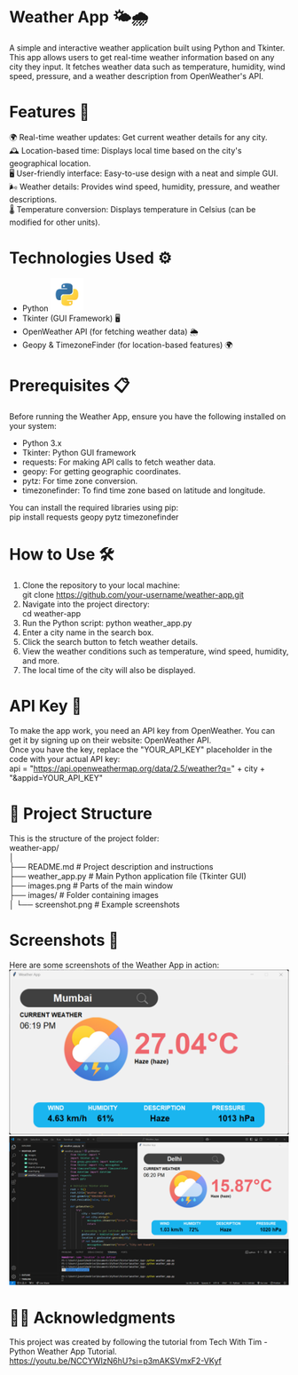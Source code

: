 # Weather App 🌤️🌧️
A simple and interactive weather application built using Python and Tkinter. This app allows users to get real-time weather information based on any city they input. It fetches weather data such as temperature, humidity, wind speed, pressure, and a weather description from OpenWeather's API.  

# Features 🌟  
🌍 Real-time weather updates: Get current weather details for any city.  
🕰️ Location-based time: Displays local time based on the city's geographical location.  
🖥️ User-friendly interface: Easy-to-use design with a neat and simple GUI.  
🌬️ Weather details: Provides wind speed, humidity, pressure, and weather descriptions.  
🌡️ Temperature conversion: Displays temperature in Celsius (can be modified for other units).   

# Technologies Used ⚙️  
- Python <img src="Images/python-logo.png" height="60">   
- Tkinter (GUI Framework) 🖥️  
- OpenWeather API (for fetching weather data) 🌦️  
- Geopy & TimezoneFinder (for location-based features) 🌍  

# Prerequisites 📋  
Before running the Weather App, ensure you have the following installed on your system:  
- Python 3.x  
- Tkinter: Python GUI framework  
- requests: For making API calls to fetch weather data.  
- geopy: For getting geographic coordinates.  
- pytz: For time zone conversion.  
- timezonefinder: To find time zone based on latitude and longitude.

You can install the required libraries using pip:  
pip install requests geopy pytz timezonefinder  

# How to Use 🛠️
1. Clone the repository to your local machine:  
   git clone https://github.com/your-username/weather-app.git  
2. Navigate into the project directory:  
   cd weather-app  
3. Run the Python script:
   python weather_app.py  
4. Enter a city name in the search box.  
5. Click the search button to fetch weather details.  
6. View the weather conditions such as temperature, wind speed, humidity, and more.  
7. The local time of the city will also be displayed.

# API Key 🔑  
To make the app work, you need an API key from OpenWeather. You can get it by signing up on their website: OpenWeather API.  
Once you have the key, replace the "YOUR_API_KEY" placeholder in the code with your actual API key:  
api = "https://api.openweathermap.org/data/2.5/weather?q=" + city + "&appid=YOUR_API_KEY"  

# 📂 Project Structure  
This is the structure of the project folder:  
weather-app/  
│  
├── README.md              # Project description and instructions  
├── weather_app.py         # Main Python application file (Tkinter GUI)  
├── images.png             # Parts of the main window  
├── images/                # Folder containing images  
│   └── screenshot.png     # Example screenshots  


# Screenshots 📸
Here are some screenshots of the Weather App in action:  
<img src="Images/Window-screen.png">   
<img src="Images/Code.png">   

# 👨‍🏫 Acknowledgments
This project was created by following the tutorial from Tech With Tim - Python Weather App Tutorial.  
https://youtu.be/NCCYWIzN6hU?si=p3mAKSVmxF2-VKyf
